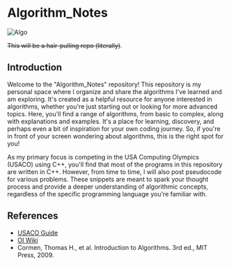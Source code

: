 # Algorithm_Notes
![Algo](https://media1.tenor.com/m/Qz2VqMX0MisAAAAC/just-blame-on-the-algorithm.gif)

~~This will be a hair-pulling repo (literally)~~.
## Introduction
Welcome to the "Algorithm_Notes" repository!
This repository is my personal space where I organize and share the algorithms I've learned and am exploring. It's created as a helpful resource for anyone interested in algorithms, whether you're just starting out or looking for more advanced topics. Here, you'll find a range of algorithms, from basic to complex, along with explanations and examples. It's a place for learning, discovery, and perhaps even a bit of inspiration for your own coding journey. So, if you're in front of your screen wondering about algorithms, this is the right spot for you!

As my primary focus is competing in the USA Computing Olympics (USACO) using C++, you'll find that most of the programs in this repository are written in C++. However, from time to time, I will also post pseudocode for various problems. These snippets are meant to spark your thought process and provide a deeper understanding of algorithmic concepts, regardless of the specific programming language you're familiar with.

## References
- [USACO Guide](https://usaco.guide/)
- [OI Wiki](https://oi-wiki.org/)
- Cormen, Thomas H., et al. Introduction to Algorithms. 3rd ed., MIT Press, 2009.
